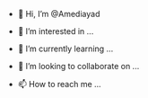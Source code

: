 - 👋 Hi, I’m @Amediayad
- 👀 I’m interested in ...
- 🌱 I’m currently learning ...

- 💞️ I’m looking to collaborate on ...
- 📫 How to reach me ...

<!---
Amediayad/Amediayad is a ✨ special ✨ repository because its `README.md` (this file) appears on your GitHub profile.
You can click the Preview link to take a look at your changes.
--->
